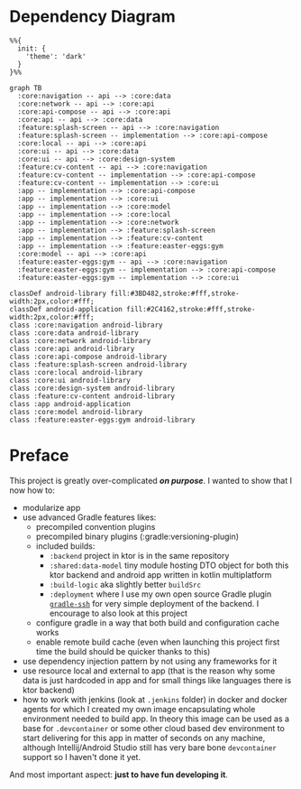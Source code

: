 # Dependency Diagram

```mermaid
%%{
  init: {
    'theme': 'dark'
  }
}%%

graph TB
  :core:navigation -- api --> :core:data
  :core:network -- api --> :core:api
  :core:api-compose -- api --> :core:api
  :core:api -- api --> :core:data
  :feature:splash-screen -- api --> :core:navigation
  :feature:splash-screen -- implementation --> :core:api-compose
  :core:local -- api --> :core:api
  :core:ui -- api --> :core:data
  :core:ui -- api --> :core:design-system
  :feature:cv-content -- api --> :core:navigation
  :feature:cv-content -- implementation --> :core:api-compose
  :feature:cv-content -- implementation --> :core:ui
  :app -- implementation --> :core:api-compose
  :app -- implementation --> :core:ui
  :app -- implementation --> :core:model
  :app -- implementation --> :core:local
  :app -- implementation --> :core:network
  :app -- implementation --> :feature:splash-screen
  :app -- implementation --> :feature:cv-content
  :app -- implementation --> :feature:easter-eggs:gym
  :core:model -- api --> :core:api
  :feature:easter-eggs:gym -- api --> :core:navigation
  :feature:easter-eggs:gym -- implementation --> :core:api-compose
  :feature:easter-eggs:gym -- implementation --> :core:ui

classDef android-library fill:#3BD482,stroke:#fff,stroke-width:2px,color:#fff;
classDef android-application fill:#2C4162,stroke:#fff,stroke-width:2px,color:#fff;
class :core:navigation android-library
class :core:data android-library
class :core:network android-library
class :core:api android-library
class :core:api-compose android-library
class :feature:splash-screen android-library
class :core:local android-library
class :core:ui android-library
class :core:design-system android-library
class :feature:cv-content android-library
class :app android-application
class :core:model android-library
class :feature:easter-eggs:gym android-library

```

# Preface

This project is greatly over-complicated **_on purpose_**.
I wanted to show that I now how to:

- modularize app
- use advanced Gradle features likes:
    - precompiled convention plugins
    - precompiled binary plugins (:gradle:versioning-plugin)
    - included builds:
        - `:backend` project in ktor is in the same repository
        - `:shared:data-model` tiny module hosting DTO object for both this ktor backend and android app written in kotlin multiplatform
        - `:build-logic` aka slightly better `buildSrc`
        - `:deployment` where I use my own open source Gradle plugin [`gradle-ssh`](https://github.com/Dussim/gradle-ssh) for very simple deployment of the backend. I encourage to
          also look at this project
    - configure gradle in a way that both build and configuration cache works
    - enable remote build cache (even when launching this project first time the build should be quicker thanks to this)
- use dependency injection pattern by not using any frameworks for it
- use resource local and external to app (that is the reason why some data is just hardcoded in app and for small things like languages there is ktor backend)
- how to work with jenkins (look at `.jenkins` folder) in docker and docker agents for which I created my own image encapsulating whole environment needed to build app. In theory
  this image can be used as a base for `.devcontainer` or some other cloud based dev environment to start delivering for this app in matter of seconds on any machine, although
  Intellij/Android Studio still has very bare bone `devcontainer` support so I haven't done it yet.

And most important aspect: **just to have fun developing it**. 